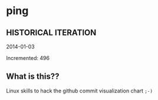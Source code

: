 # ping

## HISTORICAL ITERATION
2014-01-03

Incremented: 496

## What is this?? 
Linux skills to hack the github commit visualization chart `;-)`

